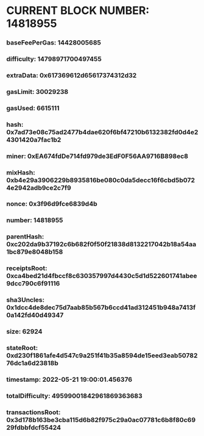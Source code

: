 # CURRENT BLOCK NUMBER: 14818955

### baseFeePerGas: 14428005685
### difficulty: 14798971700497455
### extraData: 0x617369612d65617374312d32
### gasLimit: 30029238
### gasUsed: 6615111
### hash: 0x7ad73e08c75ad2477b4dae620f6bf47210b6132382fd0d4e24301420a7fac1b2
### miner: 0xEA674fdDe714fd979de3EdF0F56AA9716B898ec8
### mixHash: 0xb4e29a3906229b8935816be080c0da5decc16f6cbd5b0724e2942adb9ce2c7f9
### nonce: 0x3f96d9fce6839d4b
### number: 14818955
### parentHash: 0xc202da9b37192c6b682f0f50f21838d8132217042b18a54aa1bc879e8048b158
### receiptsRoot: 0xca4bed21d4fbccf8c630357997d4430c5d1d522601741abee9dcc790c6f91116
### sha3Uncles: 0x1dcc4de8dec75d7aab85b567b6ccd41ad312451b948a7413f0a142fd40d49347
### size: 62924
### stateRoot: 0xd230f1861afe4d547c9a251f41b35a8594de15eed3eab5078276dc1a6d23818b
### timestamp: 2022-05-21 19:00:01.456376
### totalDifficulty: 49599001842961869363683
### transactionsRoot: 0x3d178b163be3cba115d6b82f975c29a0ac07781c6b8f80c6929fdbbfdcf55424
